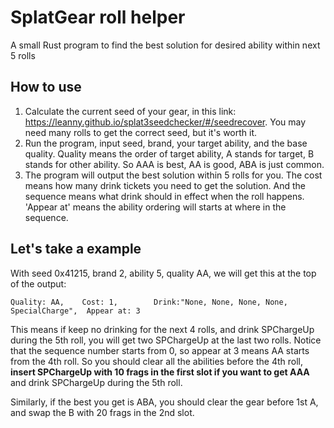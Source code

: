 # SplatGear roll helper

A small Rust program to find the best solution for desired ability within next 5 rolls

## How to use

1. Calculate the current seed of your gear, in this link: <https://leanny.github.io/splat3seedchecker/#/seedrecover>. You may need many rolls to get the correct seed, but it's worth it.
2. Run the program, input seed, brand, your target ability, and the base quality. Quality means the order of target ability, A stands for target, B stands for other ability. So AAA is best, AA is good, ABA is just common.
3. The program will output the best solution within 5 rolls for you. The cost means how many drink tickets you need to get the solution. And the sequence means what drink should in effect when the roll happens. 'Appear at' means the ability ordering will starts at where in the sequence.

## Let's take a example

With seed 0x41215, brand 2, ability 5, quality AA, we will get this at the top of the output:

```shell
Quality: AA,    Cost: 1,        Drink:"None, None, None, None, SpecialCharge",  Appear at: 3
```

This means if keep no drinking for the next 4 rolls, and drink SPChargeUp during the 5th roll, you will get two SPChargeUp at the last two rolls. Notice that the sequence number starts from 0, so appear at 3 means AA starts from the 4th roll.
So you should clear all the abilities before the 4th roll, **insert SPChargeUp with 10 frags in the first slot if you want to get AAA** and drink SPChargeUp during the 5th roll.

Similarly, if the best you get is ABA, you should clear the gear before 1st A, and swap the B with 20 frags in the 2nd slot.
